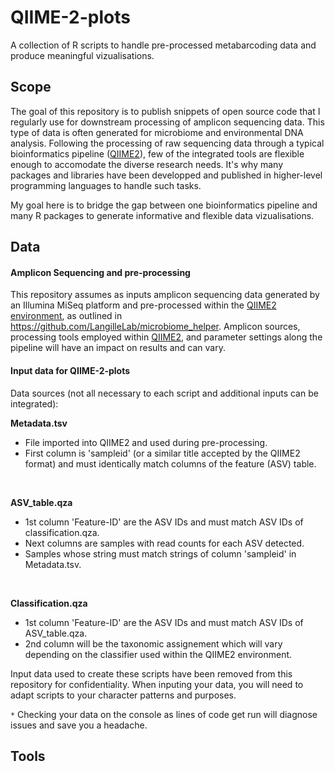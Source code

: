 # QIIME-2-plots
A collection of R scripts to handle pre-processed metabarcoding data and produce meaningful vizualisations.
<br>

## Scope
The goal of this repository is to publish snippets of open source code that I regularly use for downstream processing of amplicon sequencing data. This type of data is often generated for microbiome and environmental DNA analysis. Following the processing of raw sequencing data through a typical bioinformatics pipeline ([QIIME2](https://qiime2.org/)), few of the integrated tools are flexible enough to accomodate the diverse research needs. It's why many packages and libraries have been developped and published in higher-level programming languages to handle such tasks. 
<br>

My goal here is to bridge the gap between one bioinformatics pipeline and many R packages to generate informative and flexible data vizualisations. 
<br>

## Data
#### Amplicon Sequencing and pre-processing
This repository assumes as inputs amplicon sequencing data generated by an Illumina MiSeq platform and pre-processed within the [QIIME2 environment](https://qiime2.org/), as outlined in https://github.com/LangilleLab/microbiome_helper. Amplicon sources, processing tools employed within [QIIME2](https://qiime2.org/), and parameter settings along the pipeline will have an impact on results and can vary. 
<br>

#### Input data for QIIME-2-plots
Data sources (not all necessary to each script and additional inputs can be integrated):
<br>

**Metadata.tsv**
* File imported into QIIME2 and used during pre-processing. <br>
* First column is 'sampleid' (or a similar title accepted by the QIIME2 format) and must identically match columns of the feature (ASV) table. <br>
<br>

**ASV_table.qza**
* 1st column 'Feature-ID' are the ASV IDs and must match ASV IDs of classification.qza.<br>
* Next columns are samples with read counts for each ASV detected. <br>
* Samples whose string must match strings of column 'sampleid' in Metadata.tsv.<br>
<br>

**Classification.qza**
* 1st column 'Feature-ID' are the ASV IDs and must match ASV IDs of ASV_table.qza.<br> 
* 2nd column will be the taxonomic assignement which will vary depending on the classifier used within the QIIME2 environment. <br>

Input data used to create these scripts have been removed from this repository for confidentiality. When inputing your data, you will need to adapt scripts to your character patterns and purposes. 

`*` Checking your data on the console as lines of code get run will diagnose issues and save you a headache. 
<br>

## Tools

